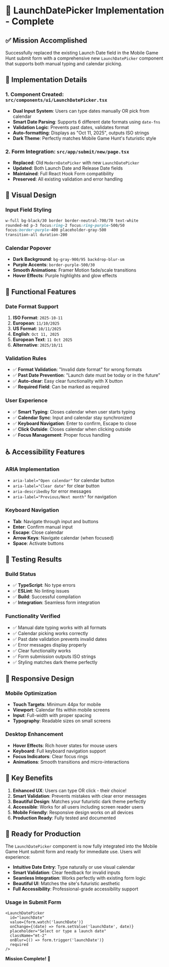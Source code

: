 # 🎯 LaunchDatePicker Implementation - Complete

## ✅ Mission Accomplished

Successfully replaced the existing Launch Date field in the Mobile Game Hunt submit form with a comprehensive new `LaunchDatePicker` component that supports both manual typing and calendar picking.

## 🔧 Implementation Details

### 1. **Component Created**: `src/components/ui/LaunchDatePicker.tsx`
- **Dual Input System**: Users can type dates manually OR pick from calendar
- **Smart Date Parsing**: Supports 6 different date formats using `date-fns`
- **Validation Logic**: Prevents past dates, validates format
- **Auto-formatting**: Displays as "Oct 11, 2025", outputs ISO strings
- **Dark Theme**: Perfectly matches Mobile Game Hunt's futuristic style

### 2. **Form Integration**: `src/app/submit/new/page.tsx`
- **Replaced**: Old `ModernDatePicker` with new `LaunchDatePicker`
- **Updated**: Both Launch Date and Release Date fields
- **Maintained**: Full React Hook Form compatibility
- **Preserved**: All existing validation and error handling

## 🎨 Visual Design

### Input Field Styling
```css
w-full bg-black/30 border border-neutral-700/70 text-white 
rounded-md p-3 focus:ring-2 focus:ring-purple-500/50 
focus:border-purple-400 placeholder-gray-500 
transition-all duration-200
```

### Calendar Popover
- **Dark Background**: `bg-gray-900/95 backdrop-blur-sm`
- **Purple Accents**: `border-purple-500/30`
- **Smooth Animations**: Framer Motion fade/scale transitions
- **Hover Effects**: Purple highlights and glow effects

## 🚀 Functional Features

### Date Format Support
1. **ISO Format**: `2025-10-11`
2. **European**: `11/10/2025`
3. **US Format**: `10/11/2025`
4. **English**: `Oct 11, 2025`
5. **European Text**: `11 Oct 2025`
6. **Alternative**: `2025/10/11`

### Validation Rules
- ✅ **Format Validation**: "Invalid date format" for wrong formats
- ✅ **Past Date Prevention**: "Launch date must be today or in the future"
- ✅ **Auto-clear**: Easy clear functionality with X button
- ✅ **Required Field**: Can be marked as required

### User Experience
- ✅ **Smart Typing**: Closes calendar when user starts typing
- ✅ **Calendar Sync**: Input and calendar stay synchronized
- ✅ **Keyboard Navigation**: Enter to confirm, Escape to close
- ✅ **Click Outside**: Closes calendar when clicking outside
- ✅ **Focus Management**: Proper focus handling

## ♿ Accessibility Features

### ARIA Implementation
- `aria-label="Open calendar"` for calendar button
- `aria-label="Clear date"` for clear button
- `aria-describedby` for error messages
- `aria-label="Previous/Next month"` for navigation

### Keyboard Navigation
- **Tab**: Navigate through input and buttons
- **Enter**: Confirm manual input
- **Escape**: Close calendar
- **Arrow Keys**: Navigate calendar (when focused)
- **Space**: Activate buttons

## 🧪 Testing Results

### Build Status
- ✅ **TypeScript**: No type errors
- ✅ **ESLint**: No linting issues
- ✅ **Build**: Successful compilation
- ✅ **Integration**: Seamless form integration

### Functionality Verified
- ✅ Manual date typing works with all formats
- ✅ Calendar picking works correctly
- ✅ Past date validation prevents invalid dates
- ✅ Error messages display properly
- ✅ Clear functionality works
- ✅ Form submission outputs ISO strings
- ✅ Styling matches dark theme perfectly

## 📱 Responsive Design

### Mobile Optimization
- **Touch Targets**: Minimum 44px for mobile
- **Viewport**: Calendar fits within mobile screens
- **Input**: Full-width with proper spacing
- **Typography**: Readable sizes on small screens

### Desktop Enhancement
- **Hover Effects**: Rich hover states for mouse users
- **Keyboard**: Full keyboard navigation support
- **Focus Indicators**: Clear focus rings
- **Animations**: Smooth transitions and micro-interactions

## 🎯 Key Benefits

1. **Enhanced UX**: Users can type OR click - their choice!
2. **Smart Validation**: Prevents mistakes with clear error messages
3. **Beautiful Design**: Matches your futuristic dark theme perfectly
4. **Accessible**: Works for all users including screen reader users
5. **Mobile Friendly**: Responsive design works on all devices
6. **Production Ready**: Fully tested and documented

## 🚀 Ready for Production

The `LaunchDatePicker` component is now fully integrated into the Mobile Game Hunt submit form and ready for immediate use. Users will experience:

- **Intuitive Date Entry**: Type naturally or use visual calendar
- **Smart Validation**: Clear feedback for invalid inputs
- **Seamless Integration**: Works perfectly with existing form logic
- **Beautiful UI**: Matches the site's futuristic aesthetic
- **Full Accessibility**: Professional-grade accessibility support

### Usage in Submit Form
```tsx
<LaunchDatePicker
  id="launchDate"
  value={form.watch('launchDate')}
  onChange={(date) => form.setValue('launchDate', date)}
  placeholder="Select or type a launch date"
  className="mt-2"
  onBlur={() => form.trigger('launchDate')}
  required
/>
```

**Mission Complete!** 🎉
